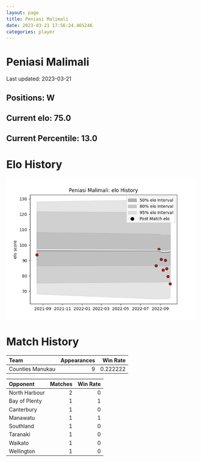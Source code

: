 ```yaml
---  
layout: page  
title: Peniasi Malimali  
date: 2023-03-21 17:56:24.465246  
categories: player  
---
```

# Peniasi Malimali


Last updated: 2023-03-21
## Positions: W

## Current elo: 75.0

## Current Percentile: 13.0

# Elo History


![elo history](history_PeniasiMalimali.png)
# Match History


| Team             |   Appearances |   Win Rate |
|:-----------------|--------------:|-----------:|
| Counties Manukau |             9 |   0.222222 |

| Opponent      |   Matches |   Win Rate |
|:--------------|----------:|-----------:|
| North Harbour |         2 |          0 |
| Bay of Plenty |         1 |          1 |
| Canterbury    |         1 |          0 |
| Manawatu      |         1 |          1 |
| Southland     |         1 |          0 |
| Taranaki      |         1 |          0 |
| Waikato       |         1 |          0 |
| Wellington    |         1 |          0 |